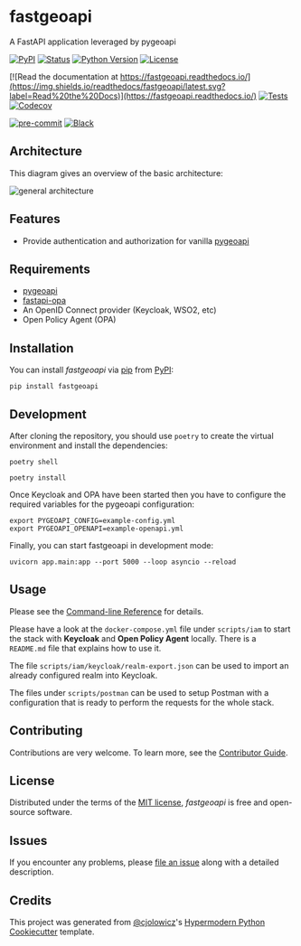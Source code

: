 # fastgeoapi

A FastAPI application leveraged by pygeoapi

[![PyPI](https://img.shields.io/pypi/v/fastgeoapi.svg)](https://pypi.org/project/fastgeoapi/)
[![Status](https://img.shields.io/pypi/status/fastgeoapi.svg)](https://pypi.org/project/fastgeoapi/)
[![Python Version](https://img.shields.io/pypi/pyversions/fastgeoapi)](https://pypi.org/project/fastgeoapi)
[![License](https://img.shields.io/pypi/l/fastgeoapi)](https://opensource.org/licenses/MIT)

[![Read the documentation at https://fastgeoapi.readthedocs.io/](https://img.shields.io/readthedocs/fastgeoapi/latest.svg?label=Read%20the%20Docs)](https://fastgeoapi.readthedocs.io/)
[![Tests](https://github.com/geobeyond/fastgeoapi/workflows/Tests/badge.svg)](https://github.com/geobeyond/fastgeoapi/actions?workflow=Tests)
[![Codecov](https://codecov.io/gh/geobeyond/fastgeoapi/branch/main/graph/badge.svg)](https://codecov.io/gh/geobeyond/fastgeoapi)

[![pre-commit](https://img.shields.io/badge/pre--commit-enabled-brightgreen?logo=pre-commit&logoColor=white)](https://github.com/pre-commit/pre-commit)
[![Black](https://img.shields.io/badge/code%20style-black-000000.svg)](https://github.com/psf/black)

## Architecture

This diagram gives an overview of the basic architecture:

![general architecture](docs/images/fastgeoapi_architecture.png)

## Features

- Provide authentication and authorization for vanilla [pygeoapi](https://github.com/geopython/pygeoapi/)

## Requirements

- [pygeoapi](https://github.com/geopython/pygeoapi/)
- [fastapi-opa](https://github.com/busykoala/fastapi-opa)
- An OpenID Connect provider (Keycloak, WSO2, etc)
- Open Policy Agent (OPA)

## Installation

You can install _fastgeoapi_ via [pip](https://pip.pypa.io/) from
[PyPI](https://pypi.org/):

```console
pip install fastgeoapi
```

## Development

After cloning the repository, you should use `poetry` to create the virtual environment and install the dependencies:

```shell
poetry shell
```

```shell
poetry install
```

Once Keycloak and OPA have been started then you have to configure the required variables for the pygeoapi configuration:

```shell
export PYGEOAPI_CONFIG=example-config.yml
export PYGEOAPI_OPENAPI=example-openapi.yml
```

Finally, you can start fastgeoapi in development mode:

```shell
uvicorn app.main:app --port 5000 --loop asyncio --reload
```

## Usage

Please see the [Command-line
Reference](https://fastgeoapi.readthedocs.io/en/latest/usage.html) for
details.

Please have a look at the `docker-compose.yml` file under `scripts/iam` to start the stack with **Keycloak** and **Open Policy Agent** locally. There is a `README.md` file that explains how to use it.

The file `scripts/iam/keycloak/realm-export.json` can be used to import an already configured realm into Keycloak.

The files under `scripts/postman` can be used to setup Postman with a configuration that is ready to perform the requests for the whole stack.

## Contributing

Contributions are very welcome. To learn more, see the [Contributor
Guide](CONTRIBUTING.rst).

## License

Distributed under the terms of the [MIT
license](https://opensource.org/licenses/MIT), _fastgeoapi_ is free and open-source software.

## Issues

If you encounter any problems, please [file an
issue](https://github.com/geobeyond/fastgeoapi/issues) along with a detailed description.

## Credits

This project was generated from
[\@cjolowicz](https://github.com/cjolowicz)\'s [Hypermodern Python
Cookiecutter](https://github.com/cjolowicz/cookiecutter-hypermodern-python)
template.
